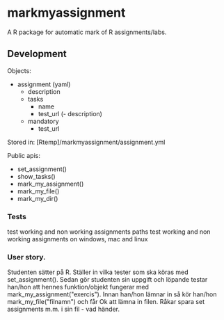markmyassignment
================

A R package for automatic mark of R assignments/labs.



## Development
Objects:
- assignment (yaml)
  - description
  - tasks
    - name
    - test_url
    (- description)
  - mandatory
    - test_url

Stored in:
[Rtemp]/markmyassignment/assignment.yml


Public apis:
- set_assignment()
- show_tasks()
- mark_my_assignment()
- mark_my_file()
- mark_my_dir()

### Tests
test working and non working assignments paths
test working and non working assignments on windows, mac and linux

### User story.
Studenten sätter på R. Ställer in vilka tester som ska köras med set_assignment().
Sedan gör studenten sin uppgift och löpande testar han/hon att hennes funktion/objekt 
fungerar med mark_my_assignment("exercis"). Innan han/hon lämnar in så kör han/hon 
mark_my_file("filnamn") och får Ok att lämna in filen.
Råkar spara set assignments m.m. i sin fil - vad händer.

